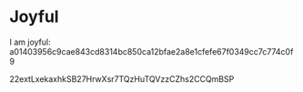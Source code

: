 # Joyful

I am joyful: a01403956c9cae843cd8314bc850ca12bfae2a8e1cfefe67f0349cc7c774c0f9


22extLxekaxhkSB27HrwXsr7TQzHuTQVzzCZhs2CCQmBSP